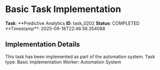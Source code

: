 # Basic Task Implementation

**Task**: **Predictive Analytics
**ID**: task_0202
**Status**: COMPLETED
**Timestamp\*\*: 2025-09-18T22:46:56.354088

## Implementation Details

This task has been implemented as part of the automation system.
Task type: Basic implementation
Worker: Automation System
